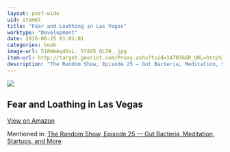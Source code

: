 ```yaml
---
layout: post-wide
uid: item67
title: "Fear and Loathing in Las Vegas"
worktype: "Development"
date: 2016-06-25 01:01:01
categories: book
image-url: 510HmAq46sL._SY445_QL70_.jpg
item-url: http://target.georiot.com/Proxy.ashx?tsid=14707&GR_URL=http%3A%2F%2Fwww.amazon.com%2FFear-Loathing-Las-Vegas-Screenplay-ebook%2Fdp%2FB003X96J00%2F
description: "The Random Show, Episode 25 — Gut Bacteria, Meditation, Startups, and More"
---
```

<a href="http://target.georiot.com/Proxy.ashx?tsid=14707&GR_URL=http%3A%2F%2Fwww.amazon.com%2FFear-Loathing-Las-Vegas-Screenplay-ebook%2Fdp%2FB003X96J00%2F" target="blank"><img src="../../../../img/thumbs/510HmAq46sL._SY445_QL70_.jpg" class="prod-img"></a>
<h2>Fear and Loathing in Las Vegas</h2>
<p><a class="btn btn-primary" href="http://target.georiot.com/Proxy.ashx?tsid=14707&GR_URL=http%3A%2F%2Fwww.amazon.com%2FFear-Loathing-Las-Vegas-Screenplay-ebook%2Fdp%2FB003X96J00%2F" target="blank">View on Amazon</a><p>
<p>Mentioned in: <a href="http://fourhourworkweek.com/2014/08/22/the-random-show-episode-25-gut-bacteria-meditation-startups-and-more/" target="blank">The Random Show, Episode 25 — Gut Bacteria, Meditation, Startups, and More</a></p>
